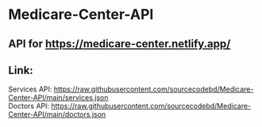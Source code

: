 # Medicare-Center-API
## API for https://medicare-center.netlify.app/

## Link: 
Services API: https://raw.githubusercontent.com/sourcecodebd/Medicare-Center-API/main/services.json <br/>
Doctors API: https://raw.githubusercontent.com/sourcecodebd/Medicare-Center-API/main/doctors.json
